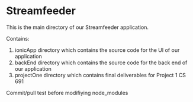 # Streamfeeder
This is the main directory of our Streamfeeder application.

Contains:
1. ionicApp directory which contains the source code for the UI of our application
2. backEnd directory which contains the source code for the back end of our application
3. projectOne directory which contains final deliverables for Project 1 CS 691

Commit/pull test before modifiying node_modules
